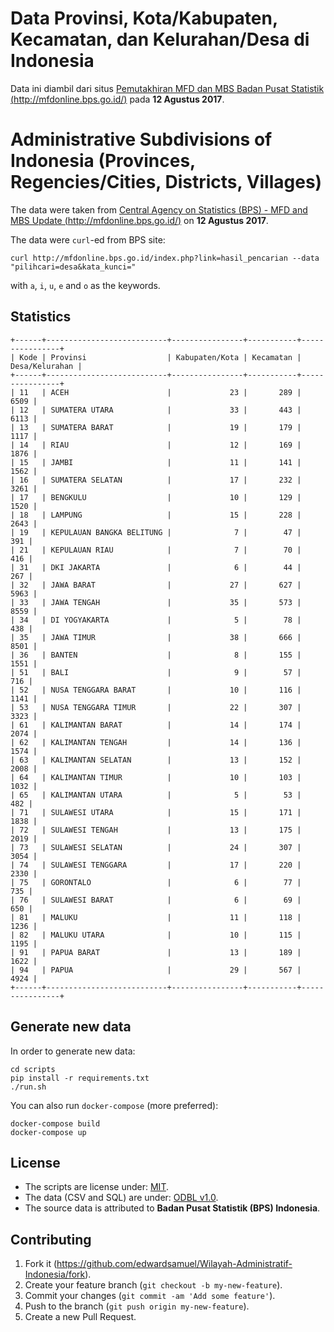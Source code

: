 # Data Provinsi, Kota/Kabupaten, Kecamatan, dan Kelurahan/Desa di Indonesia
Data ini diambil dari situs [Pemutakhiran MFD dan MBS
Badan Pusat Statistik (http://mfdonline.bps.go.id/)](http://mfdonline.bps.go.id/) pada **12 Agustus 2017**.

# Administrative Subdivisions of Indonesia (Provinces, Regencies/Cities, Districts, Villages)
The data were taken from [Central Agency on Statistics (BPS) - MFD and MBS Update (http://mfdonline.bps.go.id/)](http://mfdonline.bps.go.id/) on **12 Agustus 2017**.

The data were `curl`-ed from BPS site:

    curl http://mfdonline.bps.go.id/index.php?link=hasil_pencarian --data "pilihcari=desa&kata_kunci="
    
with `a`, `i`, `u`, `e` and `o` as the keywords.

## Statistics
```
+------+---------------------------+----------------+-----------+----------------+
| Kode | Provinsi                  | Kabupaten/Kota | Kecamatan | Desa/Kelurahan |
+------+---------------------------+----------------+-----------+----------------+
| 11   | ACEH                      |             23 |       289 |           6509 |
| 12   | SUMATERA UTARA            |             33 |       443 |           6113 |
| 13   | SUMATERA BARAT            |             19 |       179 |           1117 |
| 14   | RIAU                      |             12 |       169 |           1876 |
| 15   | JAMBI                     |             11 |       141 |           1562 |
| 16   | SUMATERA SELATAN          |             17 |       232 |           3261 |
| 17   | BENGKULU                  |             10 |       129 |           1520 |
| 18   | LAMPUNG                   |             15 |       228 |           2643 |
| 19   | KEPULAUAN BANGKA BELITUNG |              7 |        47 |            391 |
| 21   | KEPULAUAN RIAU            |              7 |        70 |            416 |
| 31   | DKI JAKARTA               |              6 |        44 |            267 |
| 32   | JAWA BARAT                |             27 |       627 |           5963 |
| 33   | JAWA TENGAH               |             35 |       573 |           8559 |
| 34   | DI YOGYAKARTA             |              5 |        78 |            438 |
| 35   | JAWA TIMUR                |             38 |       666 |           8501 |
| 36   | BANTEN                    |              8 |       155 |           1551 |
| 51   | BALI                      |              9 |        57 |            716 |
| 52   | NUSA TENGGARA BARAT       |             10 |       116 |           1141 |
| 53   | NUSA TENGGARA TIMUR       |             22 |       307 |           3323 |
| 61   | KALIMANTAN BARAT          |             14 |       174 |           2074 |
| 62   | KALIMANTAN TENGAH         |             14 |       136 |           1574 |
| 63   | KALIMANTAN SELATAN        |             13 |       152 |           2008 |
| 64   | KALIMANTAN TIMUR          |             10 |       103 |           1032 |
| 65   | KALIMANTAN UTARA          |              5 |        53 |            482 |
| 71   | SULAWESI UTARA            |             15 |       171 |           1838 |
| 72   | SULAWESI TENGAH           |             13 |       175 |           2019 |
| 73   | SULAWESI SELATAN          |             24 |       307 |           3054 |
| 74   | SULAWESI TENGGARA         |             17 |       220 |           2330 |
| 75   | GORONTALO                 |              6 |        77 |            735 |
| 76   | SULAWESI BARAT            |              6 |        69 |            650 |
| 81   | MALUKU                    |             11 |       118 |           1236 |
| 82   | MALUKU UTARA              |             10 |       115 |           1195 |
| 91   | PAPUA BARAT               |             13 |       189 |           1622 |
| 94   | PAPUA                     |             29 |       567 |           4924 |
+------+---------------------------+----------------+-----------+----------------+
```

## Generate new data

In order to generate new data:

    cd scripts
    pip install -r requirements.txt
    ./run.sh

You can also run `docker-compose` (more preferred):

    docker-compose build
    docker-compose up

## License

* The scripts are license under: [MIT](license.md).
* The data (CSV and SQL) are under: [ODBL v1.0](odbl-10.md).
* The source data is attributed to **Badan Pusat Statistik (BPS) Indonesia**.

## Contributing

1. Fork it (https://github.com/edwardsamuel/Wilayah-Administratif-Indonesia/fork).
2. Create your feature branch (`git checkout -b my-new-feature`).
3. Commit your changes (`git commit -am 'Add some feature'`).
4. Push to the branch (`git push origin my-new-feature`).
5. Create a new Pull Request.
